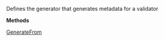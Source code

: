 Defines the generator that generates metadata for a validator

**Methods**

[GenerateFrom](Bifrost.Validation.MetaData.IValidationMetaDataGenerator.GenerateFrom)
